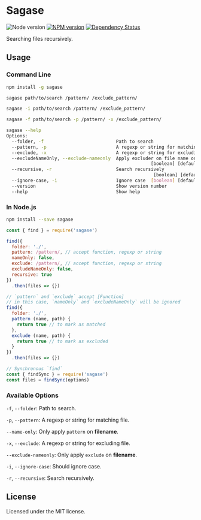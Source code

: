 # Sagase

![Node version][node-image] [![NPM version][npm-image]][npm-url] [![Dependency Status][daviddm-image]][daviddm-url]

Searching files recursively.

## Usage

### Command Line

```bash
npm install -g sagase

sagase path/to/search /pattern/ /exclude_pattern/

sagase -i path/to/search /pattern/ /exclude_pattern/

sagase -f path/to/search -p /pattern/ -x /exclude_pattern/

sagase --help
Options:
  --folder, -f                           Path to search
  --pattern, -p                          A regexp or string for matching file
  --exclude, -x                          A regexp or string for excluding file
  --excludeNameOnly, --exclude-nameonly  Apply excluder on file name only
                                                      [boolean] [default: false]
  --recursive, -r                        Search recursively
                                                       [boolean] [default: true]
  --ignore-case, -i                      Ignore case  [boolean] [default: false]
  --version                              Show version number           [boolean]
  --help                                 Show help                     [boolean]
```

### In Node.js

```bash
npm install --save sagase
```

```js
const { find } = require('sagase')

find({
  folder: './',
  pattern: /pattern/, // accept function, regexp or string
  nameOnly: false,
  exclude: /pattern/, // accept function, regexp or string
  excludeNameOnly: false,
  recursive: true
})
  .then(files => {})

// `pattern` and `exclude` accept [Function]
// in this case, `nameOnly` and `excludeNameOnly` will be ignored
find({
  folder: './',
  pattern (name, path) {
    return true // to mark as matched
  },
  exclude (name, path) {
    return true // to mark as excluded
  }
})
  .then(files => {})

// Synchronous `find`
const { findSync } = require('sagase')
const files = findSync(options)
```

### Available Options

`-f`, `--folder`: Path to search.

`-p`, `--pattern`: A regexp or string for matching file.

`--name-only`: Only apply `pattern` on **filename**.

`-x`, `--exclude`: A regexp or string for excluding file.

`--exclude-nameonly`: Only apply `exclude` on **filename**.

`-i`, `--ignore-case`: Should ignore case.

`-r`, `--recursive`: Search recursively.

## License

Licensed under the MIT license.

[node-image]: http://img.shields.io/node/v/gh-badges.svg?style=flat-square
[npm-url]: https://npmjs.org/package/sagase
[npm-image]: http://img.shields.io/npm/v/sagase.svg?style=flat-square
[daviddm-url]: https://david-dm.org/chrisyip/sagase
[daviddm-image]: http://img.shields.io/david/chrisyip/sagase.svg?style=flat-square
